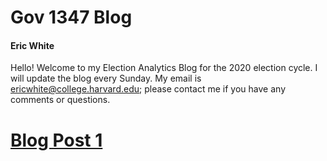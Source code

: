 # Gov 1347 Blog

#### Eric White

Hello! Welcome to my Election Analytics Blog for the 2020 election cycle. I will update the blog every Sunday. My email is ericwhite@college.harvard.edu; please contact me if you have any comments or questions.

# [Blog Post 1]()
